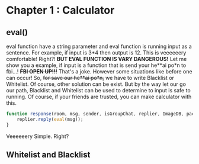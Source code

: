 # Chapter 1 : Calculator

## eval()
eval function have a string parameter and eval function is running input as a sentence. For example, if input is 3\*4 then output is 12. This is veeeeeery comfortable! Right?! **BUT EVAL FUNCTION IS VARY DANGEROUS!** Let me show you a example, if input is a function that is send your he\*\*ai po\*n to fbi...! **~~FBI OPEN UP!!!~~** That's a joke. However some situations like before one can occur! So, ~~for save our he\*\*ai po\*n,~~ we have to write Blacklist or Whitelist. Of course, other solution can be exist. But by the way let our go our path, Blacklist and Whitelist can be used to determine to input is safe to running. Of course, if your friends are trusted, you can make calculator with this.
```js
function response(room, msg, sender, isGroupChat, replier, ImageDB, packageName, threadId){
    replier.reply(eval(msg));
}
```
Veeeeeery Simple. Right?
## Whitelist and Blacklist
